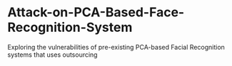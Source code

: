 # Attack-on-PCA-Based-Face-Recognition-System
Exploring the vulnerabilities of pre-existing PCA-based Facial Recognition systems that uses outsourcing
